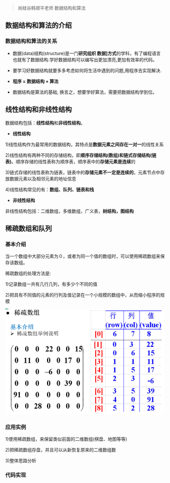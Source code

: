 > 尚硅谷韩顺平老师 数据结构和算法



## 数据结构和算法的介绍



### 数据结构和算法的关系

- 数据(data)结构(structure)是一门**研究组织 数据]方式**的学科，有了编程语言也就有了数据结构.学好数据结构可以编写出更加漂亮,更加有效率的代码。

- 要学习好数据结构就要多多考虑如何将生活中遇到的问题,用程序去实现解决.

- **程序 = 数据结构 + 算法**

- 数据结构是算法的基础, 换言之，想要学好算法，需要把数据结构学到位。



## 线性结构和非线性结构

数据结构包括：**线性结构**和**非线性结构**。



- **线性结构**

1)线性结构作为最常用的数据结构，其特点是**数据元素之间存在一对一**的线性关系

2)线性结构有两种不同的存储结构，即**顺序存储结构(数组)**和**链式存储结构(链表)**。顺序存储的线性表称为顺序表，顺序表中的**存储元素是连续**的

3)链式存储的线性表称为链表，链表中的**存储元素不一定是连续的**，元素节点中存放数据元素以及相邻元素的地址信息

4)线性结构常见的有：**数组、队列、链表和栈**



- **非线性结构**

非线性结构包括：二维数组，多维数组，广义表，**树结构，图结构**



## **稀疏数组和队列**



### **基本介绍**

当一个数组中大部分元素为０，或者为同一个值的数组时，可以使用稀疏数组来保存该数组。



稀疏数组的处理方法是:

1)记录数组一共有几行几列，有多少个不同的值

2)把具有不同值的元素的行列及值记录在一个小规模的数组中，从而缩小程序的规模



![image-20220520210901042](images/基础知识/image-20220520210901042.png)



### 应用实例

1)使用稀疏数组，来保留类似前面的二维数组(棋盘、地图等等)

2)把稀疏数组存盘，并且可以从新恢复原来的二维数组数

3)整体思路分析







### 代码实现

```java

```

